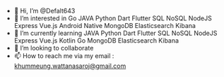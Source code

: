 - 👋 Hi, I’m @Defalt643
- 👀 I’m interested in Go JAVA Python Dart Flutter SQL NoSQL NodeJS Express Vue.js Android Native MongoDB Elasticsearch Kibana
- 🌱 I’m currently learning JAVA Python Dart Flutter SQL NoSQL NodeJS Express Vue.js Kotlin Go MongoDB Elasticsearch Kibana
- 💞️ I’m looking to collaborate
- 📫 How to reach me via my email : khummeung.wattanasaroj@gmail.com

<!---
Defalt643/Defalt643 is a ✨ special ✨ repository because its `README.md` (this file) appears on your GitHub profile.
You can click the Preview link to take a look at your changes.
--->
